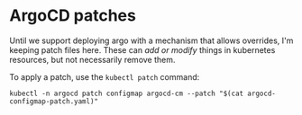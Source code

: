 # ArgoCD patches

Until we support deploying argo with a mechanism that allows overrides, I'm keeping patch files here. These can _add or modify_ things in kubernetes resources, but not necessarily remove them.

To apply a patch, use the `kubectl patch` command:

```
kubectl -n argocd patch configmap argocd-cm --patch "$(cat argocd-configmap-patch.yaml)"
```
